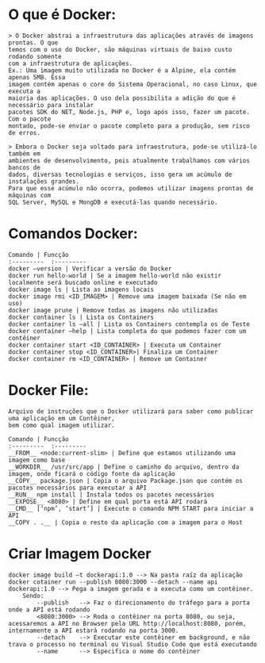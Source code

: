 # O que é Docker:
    > O Docker abstrai a infraestrutura das aplicações através de imagens prontas. O que
    temos com o uso do Docker, são máquinas virtuais de baixo custo rodando somente
    com a infraestrutura de aplicações.
    Ex.: Uma imagem muito utilizada no Docker é a Alpine, ela contém apenas 5MB. Essa
    imagem contém apenas o core do Sistema Operacional, no caso Linux, que executa a
    maioria das aplicações. O uso dela possibilita a adição do que é necessário para instalar
    pacotes SDK do NET, Node.js, PHP e, logo após isso, fazer um pacote. Com o pacote
    montado, pode-se enviar o pacote completo para a produção, sem risco de erros.
    
    > Embora o Docker seja voltado para infraestrutura, pode-se utilizá-lo também em
    ambientes de desenvolvimento, pois atualmente trabalhamos com vários bancos de
    dados, diversas tecnologias e serviços, isso gera um acúmulo de instalações grandes.
    Para que esse acúmulo não ocorra, podemos utilizar imagens prontas de máquinas com
    SQL Server, MySQL e MongDB e executá-las quando necessário.

# Comandos Docker:
    Comando | Funcção
    :---------  :---------
    docker –version | Verificar a versão do Docker
    docker run hello-world | Se a imagem hello-world não existir localmente será buscado online e executado
    docker image ls | Lista as imagens locais
    docker image rmi <ID_IMAGEM> | Remove uma imagem baixada (Se não em uso)
    docker image prune | Remove todas as imagens não utilizadas
    docker container ls | Lista os Containers
    docker container ls –all | Lista os Containers contempla os de Teste
    docker container –help | Lista completa do que podemos fazer com um contêiner
    docker container start <ID_CONTAINER> | Executa um Container
    docker container stop <ID_CONTAINER>| Finaliza um Container
    docker container rm <ID_CONTAINER> | Remove um Container

# Docker File:
    Arquivo de instruções que o Docker utilizará para saber como publicar uma aplicação em um Contêiner, 
    bem como qual imagem utilizar.

    Comando | Funcção
    :---------  :---------
    __FROM__ <node:current-slim> | Define que estamos utilizando uma imagem como base
    __WORKDIR__ /usr/src/app | Define o caminho do arquivo, dentro da imagem, onde ficará o código fonte da aplicação
    __COPY__ package.json | Copia o arquivo Package.json que contém os pacotes necessários para executar a API
    __RUN__ npm install | Instala todos os pacotes necessários
    __EXPOSE__ <8080> | Define em qual porta está API rodará
    __CMD__ [‘npm’, ‘start’] | Execute o comando NPM START para iniciar a API
    __COPY . .__ | Copia o resto da aplicação com a imagem para o Host

# Criar Imagem Docker
    docker image build –t dockerapi:1.0 --> Na pasta raíz da aplicação 
    docker cotainer run --publish 8080:3000 --detach --name api dockerapi:1.0 --> Pega a imagem gerada e a executa como um contêiner.
        Sendo:
            --publish   --> Faz o direcionamento do tráfego para a porta onde a API está rodando
            <8080:3000> --> Roda o contêiner na porta 8080, ou seja, acessaremos a API no Browser pela URL http://localhost:8080, porém, internamente a API estará rodando na porta 3000.
            --detach    --> Executar este contêiner em background, e não trava o processo no terminal ou Visual Studio Code que está executando
            --name      --> Especifica o nome do contêiner 

